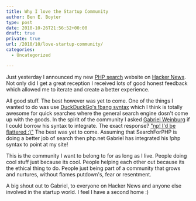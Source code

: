 ```yaml
---
title: Why I love the Startup Community
author: Ben E. Boyter
type: post
date: 2010-10-26T21:56:52+00:00
draft: true
private: true
url: /2010/10/love-startup-community/
categories:
  - Uncategorized

---
```

Just yesterday I announced my new [PHP search][1] website on [Hacker News][2]. Not only did I get a great reception I received lots of good honest feedback which allowed me to iterate and create a better experience.

All good stuff. The best however was yet to come. One of the things I wanted to do was use [DuckDuckGo's !bang syntax][3] which I think is totally awesome for quick searches where the general search engine dosn't come up with the goods. In the spirit of the community I asked [Gabriel Weinburg][4] if I could borrow his syntax to integrate. The exact response? ["np! I'd be flattered :)"][5] The best was yet to come. Assuming that SearchForPHP is doing a better job of search then php.net Gabriel has integrated his !php syntax to point at my site!

This is the community I want to belong to for as long as I live. People doing cool stuff just because its cool. People helping each other out because its the ethical thing to do. People just being part of a community that grows and nurtures, without flames putdown's, fear or resentment.

A big shout out to Gabriel, to everyone on Hacker News and anyone else involved in the startup world. I feel I have a second home :)

 [1]: http://www.searchforphp.com/
 [2]: http://news.ycombinator.com/
 [3]: http://duckduckgo.com/
 [4]: http://www.gabrielweinberg.com/
 [5]: http://twitter.com/yegg/status/28826843235